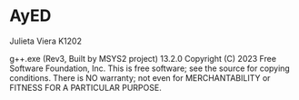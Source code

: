 # AyED

Julieta Viera 
K1202

g++.exe (Rev3, Built by MSYS2 project) 13.2.0 Copyright (C) 2023 Free Software Foundation, Inc. This is free software; see the source for copying conditions. There is NO warranty; not even for MERCHANTABILITY or FITNESS FOR A PARTICULAR PURPOSE.
